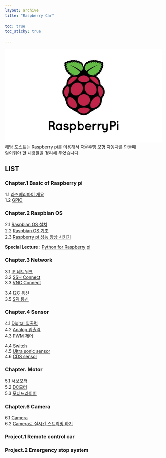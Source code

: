 ```yaml
---
layout: archive
title: "Raspberry Car"

toc: true
toc_sticky: true

---
```

![raspberry pi banner](/assets/images/post/raspberry_pi/raspberry-pi-banner.png)  
해당 포스트는 Raspberry pi를 이용해서 자율주행 모형 자동차를 만들때  
알아둬야 할 내용들을 정리해 두었습니다.  


## LIST

### Chapter.1 Basic of Raspberry pi
1.1 [라즈베리파이 개요](https://faransansj.github.io/about_raspberrypi/)   
1.2 [GPIO](https://faransansj.github.io/GPIO/)  

### Chapter.2 Raspbian OS
2.1 [Raspbian OS 설치]()  
2.2 [Raspbian OS 기초]()  
2.3 [Raspberry pi 성능 향상 시키기]()

**Special Lecture** : [Python for Raspberry pi]()
### Chapter.3 Network 
3.1 [IP 네트워크]()   
3.2 [SSH Connect]()  
3.3 [VNC Connect]()

3.4 [I2C 통신]()  
3.5 [SPI 통신]()  

### Chapter.4 Sensor
4.1 [Digital 입출력]()  
4.2 [Analog 입출력]()  
4.3 [PWM 제어]()  

4.4 [Switch]()  
4.5 [Ultra sonic sensor]()   
4.6 [CDS sensor]()  

### Chapter. Motor 
5.1 [서보모터]()  
5.2 [DC모터]()  
5.3 [모터드라이버]()

### Chapter.6 Camera
6.1 [Camera]()  
6.2 [Camera로 실시간 스트리밍 하기]()  

### Project.1 Remote control car

### Project.2 Emergency stop system